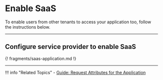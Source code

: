 # Enable SaaS  

To enable users from other tenants to access your application too, follow the instructions below. 

-----

## Configure service provider to enable SaaS

{! fragments/saas-application.md !}

-----

!!! info "Related Topics"
    - [Guide: Request Attributes for the Application](../request-attributes/)